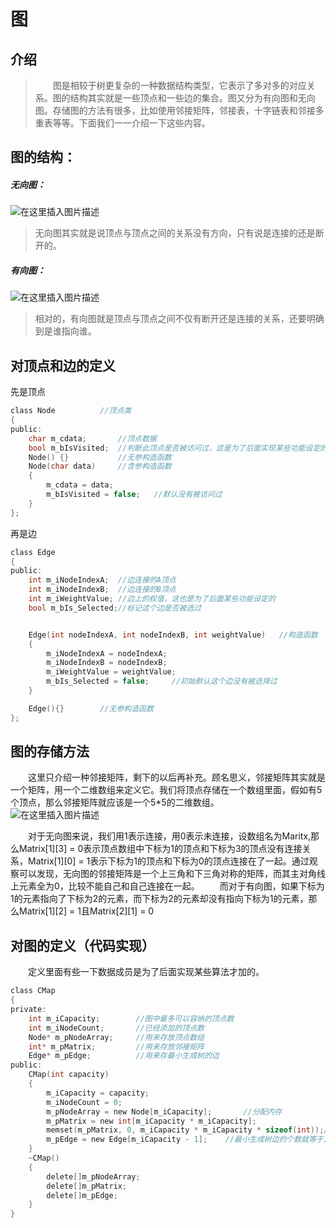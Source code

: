 # 图
## 介绍
>&emsp;&emsp;图是相较于树更复杂的一种数据结构类型，它表示了多对多的对应关系。图的结构其实就是一些顶点和一些边的集合。图又分为有向图和无向图。存储图的方法有很多，比如使用邻接矩阵，邻接表，十字链表和邻接多重表等等。下面我们一一介绍一下这些内容。

## 图的结构：
##### 无向图：
![在这里插入图片描述](https://img-blog.csdnimg.cn/20190924204036360.png?x-oss-process=image/watermark,type_ZmFuZ3poZW5naGVpdGk,shadow_10,text_aHR0cHM6Ly9ibG9nLmNzZG4ubmV0L3oyMjAxOTg2MTEz,size_16,color_FFFFFF,t_70)
>无向图其实就是说顶点与顶点之间的关系没有方向，只有说是连接的还是断开的。
##### 有向图：
![在这里插入图片描述](https://img-blog.csdnimg.cn/20190924204051759.png)
>相对的，有向图就是顶点与顶点之间不仅有断开还是连接的关系，还要明确到是谁指向谁。

## 对顶点和边的定义
先是顶点
~~~c
class Node		    //顶点类
{
public:
	char m_cdata;	    //顶点数据
	bool m_bIsVisited;  //判断此顶点是否被访问过，这是为了后面实现某些功能设定的
	Node() {}           //无参构造函数
	Node(char data)     //含参构造函数
	{
		m_cdata = data;
		m_bIsVisited = false;   //默认没有被访问过
	}
};
~~~
再是边
~~~c
class Edge
{
public:
	int m_iNodeIndexA;  //边连接的A顶点
	int m_iNodeIndexB;  //边连接的B顶点
	int m_iWeightValue; //边上的权值，这也是为了后面某些功能设定的
	bool m_bIs_Selected;//标记这个边是否被选过


	Edge(int nodeIndexA, int nodeIndexB, int weightValue)   //构造函数
	{
		m_iNodeIndexA = nodeIndexA;
		m_iNodeIndexB = nodeIndexB;
		m_iWeightValue = weightValue;
		m_bIs_Selected = false;		//初始默认这个边没有被选择过
	}

	Edge(){}		//无参构造函数
};
~~~

## 图的存储方法
&emsp;&emsp;这里只介绍一种邻接矩阵，剩下的以后再补充。顾名思义，邻接矩阵其实就是一个矩阵，用一个二维数组来定义它。我们将顶点存储在一个数组里面，假如有5个顶点，那么邻接矩阵就应该是一个5*5的二维数组。
 &emsp;&emsp;&emsp;&emsp;&emsp;&emsp;&emsp;&emsp;&emsp;&emsp;&emsp;![在这里插入图片描述](https://img-blog.csdnimg.cn/20190924205750110.png)

&emsp;&emsp;对于无向图来说，我们用1表示连接，用0表示未连接，设数组名为Maritx,那么Matrix[1][3] = 0表示顶点数组中下标为1的顶点和下标为3的顶点没有连接关系，Matrix[1][0] = 1表示下标为1的顶点和下标为0的顶点连接在了一起。通过观察可以发现，无向图的邻接矩阵是一个上三角和下三角对称的矩阵，而其主对角线上元素全为0，比较不能自己和自己连接在一起。
&emsp;&emsp;而对于有向图，如果下标为1的元素指向了下标为2的元素，而下标为2的元素却没有指向下标为1的元素，那么Matrix[1][2] = 1且Matrix[2][1] = 0

## 对图的定义（代码实现）
&emsp;&emsp;定义里面有些一下数据成员是为了后面实现某些算法才加的。
~~~c
class CMap
{
private:
	int m_iCapacity;		//图中最多可以容纳的顶点数
	int m_iNodeCount;		//已经添加的顶点数
	Node* m_pNodeArray;		//用来存放顶点数组
	int* m_pMatrix;			//用来存放邻接矩阵
	Edge* m_pEdge;			//用来存最小生成树的边
public:
	CMap(int capacity)
	{
		m_iCapacity = capacity;			
		m_iNodeCount = 0;
		m_pNodeArray = new Node[m_iCapacity];	    //分配内存
		m_pMatrix = new int[m_iCapacity * m_iCapacity];
		memset(m_pMatrix, 0, m_iCapacity * m_iCapacity * sizeof(int));//将m_pMatrix所有元素初始化为0
		m_pEdge = new Edge[m_iCapacity - 1];	//最小生成树边的个数就等于顶点个数减一
	}
	~CMap()
	{
		delete[]m_pNodeArray;
		delete[]m_pMatrix;
		delete[]m_pEdge;
	}
}
~~~
